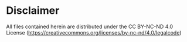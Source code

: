 # Disclaimer

All files contained herein are distributed under the CC BY-NC-ND  4.0 License (https://creativecommons.org/licenses/by-nc-nd/4.0/legalcode)
